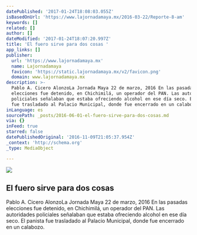 ```yaml
---
datePublished: '2017-01-24T18:08:03.055Z'
isBasedOnUrl: 'https://www.lajornadamaya.mx/2016-03-22/Reporte-8-am'
keywords: []
related: []
author: []
dateModified: '2017-01-24T18:07:20.997Z'
title: 'El fuero sirve para dos cosas '
app_links: []
publisher:
  url: 'https://www.lajornadamaya.mx'
  name: Lajornadamaya
  favicon: 'https://static.lajornadamaya.mx/v2/favicon.png'
  domain: www.lajornadamaya.mx
description: >-
  Pablo A. Cicero AlonzoLa Jornada Maya 22 de marzo, 2016 En las pasadas
  elecciones fue detenido, en Chichimilá, un operador del PAN. Las autoridades
  policiales señalaban que estaba ofreciendo alcohol en ese día seco. El panista
  fue trasladado al Palacio Municipal, donde fue encerrado en un calabozo.
inLanguage: es
sourcePath: _posts/2016-06-01-el-fuero-sirve-para-dos-cosas.md
via: {}
inFeed: true
starred: false
datePublishedOriginal: '2016-11-09T21:05:37.954Z'
_context: 'http://schema.org'
_type: MediaObject

---
```

<article style=""><img src="https://s3-us-west-2.amazonaws.com/the-grid-img/p/674fdb134849878af2f52983ca44740b15971e11.jpg" /><h1>El fuero sirve para dos cosas </h1><p>Pablo A. Cicero AlonzoLa Jornada Maya 22 de marzo, 2016 En las pasadas elecciones fue detenido, en Chichimilá, un operador del PAN. Las autoridades policiales señalaban que estaba ofreciendo alcohol en ese día seco. El panista fue trasladado al Palacio Municipal, donde fue encerrado en un calabozo.</p></article>